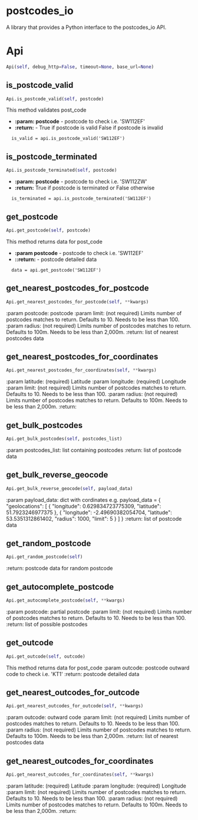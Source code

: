 # postcodes_io
A library that provides a Python interface to the postcodes_io API.
# Api
```python
Api(self, debug_http=False, timeout=None, base_url=None)
```

## is_postcode_valid
```python
Api.is_postcode_valid(self, postcode)
```

This method validates post_code
* **:param: postcode** - postcode to check i.e. 'SW112EF'
* **:return:** - True if postcode is valid False if postcode is invalid

```
  is_valid = api.is_postcode_valid('SW112EF')

```

## is_postcode_terminated
```python
Api.is_postcode_terminated(self, postcode)
```

* **:param: postcode** - postcode to check i.e. 'SW112ZW'
* **:return:** True if postcode is terminated or False otherwise

```
  is_terminated = api.is_postcode_terminated('SW112EF')

```

## get_postcode
```python
Api.get_postcode(self, postcode)
```

This method returns data for post_code
* **:param postcode** - postcode to check i.e. 'SW112EF'
* **::return:** - postcode detailed data
```
  data = api.get_postcode('SW112EF')

```

## get_nearest_postcodes_for_postcode
```python
Api.get_nearest_postcodes_for_postcode(self, **kwargs)
```

:param postcode: postcode
:param limit: (not required) Limits number of postcodes matches to return. Defaults to 10. Needs to be less than 100.
:param radius: (not required) Limits number of postcodes matches to return. Defaults to 100m. Needs to be less than 2,000m.
:return: list of nearest postcodes data

## get_nearest_postcodes_for_coordinates
```python
Api.get_nearest_postcodes_for_coordinates(self, **kwargs)
```

:param latitude: (required) Latitude
:param longitude: (required) Longitude
:param limit: (not required) Limits number of postcodes matches to return. Defaults to 10. Needs to be less than 100.
:param radius: (not required) Limits number of postcodes matches to return. Defaults to 100m. Needs to be less than 2,000m.
:return:

## get_bulk_postcodes
```python
Api.get_bulk_postcodes(self, postcodes_list)
```

:param postcodes_list: list containing postcodes
:return: list of postcode data

## get_bulk_reverse_geocode
```python
Api.get_bulk_reverse_geocode(self, payload_data)
```

:param payload_data: dict with cordinates e.g.
payload_data = {
"geolocations":
[
    {
        "longitude": 0.629834723775309,
        "latitude": 51.7923246977375
    },
    {
        "longitude": -2.49690382054704,
        "latitude": 53.5351312861402,
        "radius": 1000,
        "limit": 5
    }
]
}
:return: list of postcode data

## get_random_postcode
```python
Api.get_random_postcode(self)
```

:return: postcode data for random postcode

## get_autocomplete_postcode
```python
Api.get_autocomplete_postcode(self, **kwargs)
```

:param postcode: partial postcode
:param limit: (not required) Limits number of postcodes matches to return. Defaults to 10. Needs to be less than 100.
:return: list of possible postcodes

## get_outcode
```python
Api.get_outcode(self, outcode)
```

This method returns data for post_code
:param outcode: postcode outward code to check i.e. 'KT1'
:return: postcode detailed data

## get_nearest_outcodes_for_outcode
```python
Api.get_nearest_outcodes_for_outcode(self, **kwargs)
```

:param outcode: outward code
:param limit: (not required) Limits number of postcodes matches to return. Defaults to 10. Needs to be less than 100.
:param radius: (not required) Limits number of postcodes matches to return. Defaults to 100m. Needs to be less than 2,000m.
:return: list of nearest postcodes data

## get_nearest_outcodes_for_coordinates
```python
Api.get_nearest_outcodes_for_coordinates(self, **kwargs)
```

:param latitude: (required) Latitude
:param longitude: (required) Longitude
:param limit: (not required) Limits number of postcodes matches to return. Defaults to 10. Needs to be less than 100.
:param radius: (not required) Limits number of postcodes matches to return. Defaults to 100m. Needs to be less than 2,000m.
:return:

